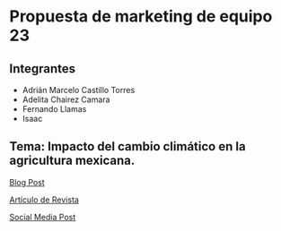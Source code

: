 # Propuesta de marketing de equipo 23

## Integrantes
- Adrián Marcelo Castillo Torres
- Adelita Chairez Camara
- Fernando Llamas
- Isaac

## Tema: Impacto del cambio climático en la agricultura mexicana.

[Blog Post](blog.md)

[Artículo de Revista](revista.md)

[Social Media Post](socialmedia.md)
